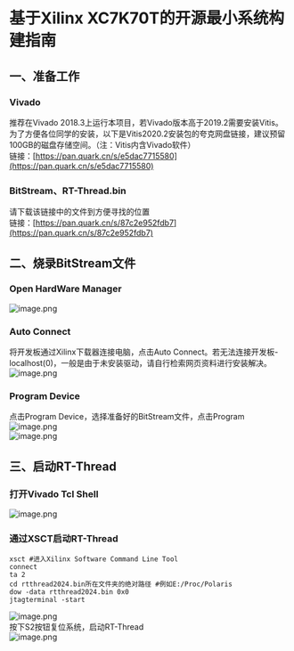 # 基于Xilinx XC7K70T的开源最小系统构建指南
## 一、准备工作
### Vivado
推荐在Vivado 2018.3上运行本项目，若Vivado版本高于2019.2需要安装Vitis。为了方便各位同学的安装，以下是Vitis2020.2安装包的夸克网盘链接，建议预留100GB的磁盘存储空间。（注：Vitis内含Vivado软件）<br />链接：[https://pan.quark.cn/s/e5dac7715580](https://pan.quark.cn/s/e5dac7715580)
### BitStream、RT-Thread.bin
请下载该链接中的文件到方便寻找的位置<br />链接：[https://pan.quark.cn/s/87c2e952fdb7](https://pan.quark.cn/s/87c2e952fdb7)
## 二、烧录BitStream文件
### Open HardWare Manager
![image.png](https://github.com/CallWoa/OpenBPU2-doc/blob/master/image/fpga1.png?raw=true)
### Auto Connect
将开发板通过Xilinx下载器连接电脑，点击Auto Connect。若无法连接开发板-localhost(0)，一般是由于未安装驱动，请自行检索网页资料进行安装解决。<br />![image.png](https://github.com/CallWoa/OpenBPU2-doc/blob/master/image/fpga2.png?raw=true)
### Program Device
点击Program Device，选择准备好的BitStream文件，点击Program<br />![image.png](https://github.com/CallWoa/OpenBPU2-doc/blob/master/image/fpga3.png?raw=true)<br />![image.png](https://github.com/CallWoa/OpenBPU2-doc/blob/master/image/fpga4.png?raw=true)
## 三、启动RT-Thread
### 打开Vivado Tcl Shell
![image.png](https://github.com/CallWoa/OpenBPU2-doc/blob/master/image/fpga5.png?raw=true)
### 通过XSCT启动RT-Thread
```
xsct #进入Xilinx Software Command Line Tool
connect
ta 2
cd rtthread2024.bin所在文件夹的绝对路径 #例如E:/Proc/Polaris
dow -data rtthread2024.bin 0x0
jtagterminal -start
```
![image.png](https://github.com/CallWoa/OpenBPU2-doc/blob/master/image/fpga6.png?raw=true)<br />按下S2按钮复位系统，启动RT-Thread<br />![image.png](https://github.com/CallWoa/OpenBPU2-doc/blob/master/image/fpga7.png?raw=true)
